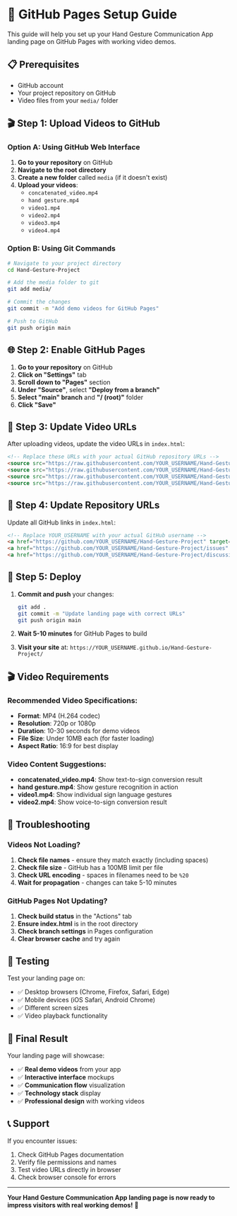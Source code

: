 # 🚀 GitHub Pages Setup Guide

This guide will help you set up your Hand Gesture Communication App landing page on GitHub Pages with working video demos.

## 📋 Prerequisites

- GitHub account
- Your project repository on GitHub
- Video files from your `media/` folder

## 🎬 Step 1: Upload Videos to GitHub

### Option A: Using GitHub Web Interface

1. **Go to your repository** on GitHub
2. **Navigate to the root directory**
3. **Create a new folder** called `media` (if it doesn't exist)
4. **Upload your videos**:
   - `concatenated_video.mp4`
   - `hand gesture.mp4`
   - `video1.mp4`
   - `video2.mp4`
   - `video3.mp4`
   - `video4.mp4`

### Option B: Using Git Commands

```bash
# Navigate to your project directory
cd Hand-Gesture-Project

# Add the media folder to git
git add media/

# Commit the changes
git commit -m "Add demo videos for GitHub Pages"

# Push to GitHub
git push origin main
```

## 🌐 Step 2: Enable GitHub Pages

1. **Go to your repository** on GitHub
2. **Click on "Settings"** tab
3. **Scroll down to "Pages"** section
4. **Under "Source"**, select **"Deploy from a branch"**
5. **Select "main" branch** and **"/ (root)"** folder
6. **Click "Save"**

## 🔗 Step 3: Update Video URLs

After uploading videos, update the video URLs in `index.html`:

```html
<!-- Replace these URLs with your actual GitHub repository URLs -->
<source src="https://raw.githubusercontent.com/YOUR_USERNAME/Hand-Gesture-Project/main/media/concatenated_video.mp4" type="video/mp4">
<source src="https://raw.githubusercontent.com/YOUR_USERNAME/Hand-Gesture-Project/main/media/hand%20gesture.mp4" type="video/mp4">
<source src="https://raw.githubusercontent.com/YOUR_USERNAME/Hand-Gesture-Project/main/media/video1.mp4" type="video/mp4">
<source src="https://raw.githubusercontent.com/YOUR_USERNAME/Hand-Gesture-Project/main/media/video2.mp4" type="video/mp4">
```

## 🎯 Step 4: Update Repository URLs

Update all GitHub links in `index.html`:

```html
<!-- Replace YOUR_USERNAME with your actual GitHub username -->
<a href="https://github.com/YOUR_USERNAME/Hand-Gesture-Project" target="_blank">
<a href="https://github.com/YOUR_USERNAME/Hand-Gesture-Project/issues" target="_blank">
<a href="https://github.com/YOUR_USERNAME/Hand-Gesture-Project/discussions" target="_blank">
```

## 🚀 Step 5: Deploy

1. **Commit and push** your changes:
   ```bash
   git add .
   git commit -m "Update landing page with correct URLs"
   git push origin main
   ```

2. **Wait 5-10 minutes** for GitHub Pages to build

3. **Visit your site** at: `https://YOUR_USERNAME.github.io/Hand-Gesture-Project/`

## 🎬 Video Requirements

### Recommended Video Specifications:
- **Format**: MP4 (H.264 codec)
- **Resolution**: 720p or 1080p
- **Duration**: 10-30 seconds for demo videos
- **File Size**: Under 10MB each (for faster loading)
- **Aspect Ratio**: 16:9 for best display

### Video Content Suggestions:
- **concatenated_video.mp4**: Show text-to-sign conversion result
- **hand gesture.mp4**: Show gesture recognition in action
- **video1.mp4**: Show individual sign language gestures
- **video2.mp4**: Show voice-to-sign conversion result

## 🔧 Troubleshooting

### Videos Not Loading?
1. **Check file names** - ensure they match exactly (including spaces)
2. **Check file size** - GitHub has a 100MB limit per file
3. **Check URL encoding** - spaces in filenames need to be `%20`
4. **Wait for propagation** - changes can take 5-10 minutes

### GitHub Pages Not Updating?
1. **Check build status** in the "Actions" tab
2. **Ensure index.html** is in the root directory
3. **Check branch settings** in Pages configuration
4. **Clear browser cache** and try again

## 📱 Testing

Test your landing page on:
- ✅ Desktop browsers (Chrome, Firefox, Safari, Edge)
- ✅ Mobile devices (iOS Safari, Android Chrome)
- ✅ Different screen sizes
- ✅ Video playback functionality

## 🎉 Final Result

Your landing page will showcase:
- ✅ **Real demo videos** from your app
- ✅ **Interactive interface** mockups
- ✅ **Communication flow** visualization
- ✅ **Technology stack** display
- ✅ **Professional design** with working videos

## 📞 Support

If you encounter issues:
1. Check GitHub Pages documentation
2. Verify file permissions and names
3. Test video URLs directly in browser
4. Check browser console for errors

---

**Your Hand Gesture Communication App landing page is now ready to impress visitors with real working demos!** 🚀

